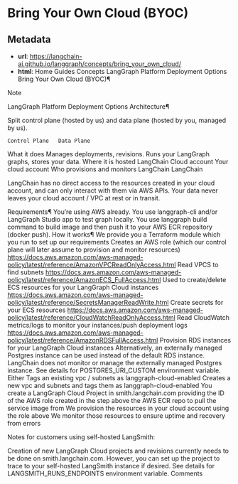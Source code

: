 # Bring Your Own Cloud (BYOC)



## Metadata

- **url**: https://langchain-ai.github.io/langgraph/concepts/bring_your_own_cloud/
- **html**: Home
Guides
Concepts
LangGraph Platform
Deployment Options
Bring Your Own Cloud (BYOC)¶

Note

LangGraph Platform
Deployment Options
Architecture¶

Split control plane (hosted by us) and data plane (hosted by you, managed by us).

	Control Plane	Data Plane
What it does	Manages deployments, revisions.	Runs your LangGraph graphs, stores your data.
Where it is hosted	LangChain Cloud account	Your cloud account
Who provisions and monitors	LangChain	LangChain

LangChain has no direct access to the resources created in your cloud account, and can only interact with them via AWS APIs. Your data never leaves your cloud account / VPC at rest or in transit.

Requirements¶
You’re using AWS already.
You use langgraph-cli and/or LangGraph Studio app to test graph locally.
You use langgraph build command to build image and then push it to your AWS ECR repository (docker push).
How it works¶
We provide you a Terraform module which you run to set up our requirements
Creates an AWS role (which our control plane will later assume to provision and monitor resources)
https://docs.aws.amazon.com/aws-managed-policy/latest/reference/AmazonVPCReadOnlyAccess.html
Read VPCS to find subnets
https://docs.aws.amazon.com/aws-managed-policy/latest/reference/AmazonECS_FullAccess.html
Used to create/delete ECS resources for your LangGraph Cloud instances
https://docs.aws.amazon.com/aws-managed-policy/latest/reference/SecretsManagerReadWrite.html
Create secrets for your ECS resources
https://docs.aws.amazon.com/aws-managed-policy/latest/reference/CloudWatchReadOnlyAccess.html
Read CloudWatch metrics/logs to monitor your instances/push deployment logs
https://docs.aws.amazon.com/aws-managed-policy/latest/reference/AmazonRDSFullAccess.html
Provision RDS instances for your LangGraph Cloud instances
Alternatively, an externally managed Postgres instance can be used instead of the default RDS instance. LangChain does not monitor or manage the externally managed Postgres instance. See details for POSTGRES_URI_CUSTOM environment variable.
Either
Tags an existing vpc / subnets as langgraph-cloud-enabled
Creates a new vpc and subnets and tags them as langgraph-cloud-enabled
You create a LangGraph Cloud Project in smith.langchain.com providing
the ID of the AWS role created in the step above
the AWS ECR repo to pull the service image from
We provision the resources in your cloud account using the role above
We monitor those resources to ensure uptime and recovery from errors

Notes for customers using self-hosted LangSmith:

Creation of new LangGraph Cloud projects and revisions currently needs to be done on smith.langchain.com.
However, you can set up the project to trace to your self-hosted LangSmith instance if desired. See details for LANGSMITH_RUNS_ENDPOINTS environment variable.
Comments
